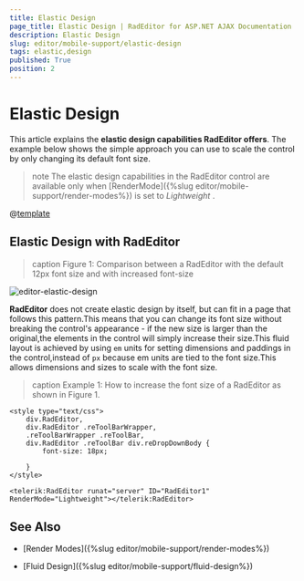 ```yaml
---
title: Elastic Design
page_title: Elastic Design | RadEditor for ASP.NET AJAX Documentation
description: Elastic Design
slug: editor/mobile-support/elastic-design
tags: elastic,design
published: True
position: 2
---
```


# Elastic Design

This article explains the **elastic design capabilities RadEditor offers**.	The example below shows the simple approach you can use to scale the control by only changing its default font size.

>note The elastic design capabilities in the RadEditor control are available only when [RenderMode]({%slug editor/mobile-support/render-modes%}) is set to *Lightweight* .

@[template](/_templates/common/render-mode.md#resp-design-desc "slug-el: no, slug-fl: editor/mobile-support/fluid-design")

## Elastic Design with RadEditor

>caption Figure 1: Comparison between a RadEditor with the default 12px font size and with increased font-size

![editor-elastic-design](images/editor-elastic-design.png)

**RadEditor** does not create elastic design by itself, but can fit in a page that follows this pattern.This means that you can change its font size without breaking the control's appearance - if the new size is larger than the original,the elements in the control will simply increase their size.This fluid layout is achieved by using `em` units for setting dimensions and paddings in the control,instead of `px` because em units are tied to the font size.This allows dimensions and sizes to scale with the font size.

>caption Example 1: How to increase the font size of a RadEditor as shown in Figure 1.

````ASP.NET
<style type="text/css">
	div.RadEditor,
	div.RadEditor .reToolBarWrapper,
	.reToolBarWrapper .reToolBar,
	div.RadEditor .reToolBar div.reDropDownBody {
	    font-size: 18px;
	
	}
</style>

<telerik:RadEditor runat="server" ID="RadEditor1" RenderMode="Lightweight"></telerik:RadEditor>
````

## See Also

 * [Render Modes]({%slug editor/mobile-support/render-modes%})

 * [Fluid Design]({%slug editor/mobile-support/fluid-design%})
